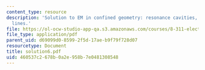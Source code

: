 ```yaml
---
content_type: resource
description: 'Solution to EM in confined geometry: resonance cavities, transmission
  lines.'
file: https://ol-ocw-studio-app-qa.s3.amazonaws.com/courses/8-311-electromagnetic-theory-spring-2004/460537c2678b0a2e958b7e0481308548_solution6.pdf
file_type: application/pdf
parent_uid: d69099d0-8599-2f5d-17ae-b9f79f728d07
resourcetype: Document
title: solution6.pdf
uid: 460537c2-678b-0a2e-958b-7e0481308548
---
```

